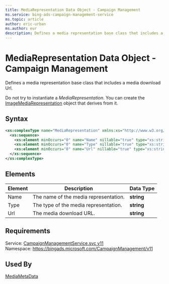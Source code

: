 ```yaml
---
title: MediaRepresentation Data Object - Campaign Management
ms.service: bing-ads-campaign-management-service
ms.topic: article
author: eric-urban
ms.author: eur
description: Defines a media representation base class that includes a  media download Url.
---
```

# MediaRepresentation Data Object - Campaign Management
Defines a media representation base class that includes a  media download Url.

Do not try to instantiate a *MediaRepresentation*. You can create the [ImageMediaRepresentation](../campaign-management-service/imagemediarepresentation.md) object that derives from it. 

## Syntax
```xml
<xs:complexType name="MediaRepresentation" xmlns:xs="http://www.w3.org/2001/XMLSchema">
  <xs:sequence>
    <xs:element minOccurs="0" name="Name" nillable="true" type="xs:string" />
    <xs:element minOccurs="0" name="Type" nillable="true" type="xs:string" />
    <xs:element minOccurs="0" name="Url" nillable="true" type="xs:string" />
  </xs:sequence>
</xs:complexType>
```

## <a name="elements"></a>Elements

|Element|Description|Data Type|
|-----------|---------------|-------------|
|<a name="name"></a>Name|The name of the media representation.|**string**|
|<a name="type"></a>Type|The type of the media representation.|**string**|
|<a name="url"></a>Url|The media download URL.|**string**|

## Requirements
Service: [CampaignManagementService.svc v11](https://campaign.api.bingads.microsoft.com/Api/Advertiser/CampaignManagement/v11/CampaignManagementService.svc)  
Namespace: https://bingads.microsoft.com/CampaignManagement/v11  

## Used By
[MediaMetaData](mediametadata.md)  
